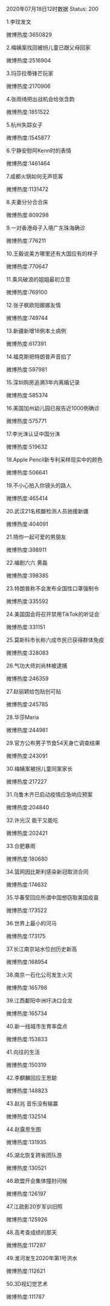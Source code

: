 2020年07月18日12时数据
Status: 200

1.李玟发文

微博热度:3650829

2.梅姨案找回被拐儿童已跟父母回家

微博热度:2516904

3.玛莎拉蒂锋芒玩家

微博热度:2170906

4.张雨绮把出战机会给张含韵

微博热度:1851522

5.杭州失踪女子

微博热度:1545877

6.宁静安慰阿Kenn时的表情

微博热度:1461464

7.成都火锅如何无声揽客

微博热度:1131472

8.夫妻分分合合床

微博热度:809298

9.一对香港母子入境广东珠海确诊

微博热度:776211

10.王毅说美方哪里还有大国应有的样子

微博热度:770647

11.乘风破浪的姐姐最初立意

微博热度:769100

12.张子枫欧阳娜娜友情

微博热度:749744

13.新疆新增16例本土病例

微博热度:617391

14.福克斯把特朗普声音掐了

微博热度:597981

15.深圳购房追溯3年内离婚记录

微博热度:585374

16.美国加州幼儿园已报告近1000例确诊

微博热度:575771

17.李光洙认证中国分洙

微博热度:519632

18.Apple Pencil新专利采样现实中的颜色

微博热度:506641

19.不小心拍入你镜头的路人

微博热度:465414

20.武汉21名核酸检测人员驰援新疆

微博热度:404091

21.陪你一起可爱的男朋友

微博热度:398911

22.编剧六六 黄磊

微博热度:398385

23.特朗普称不会发布全国性口罩强制令

微博热度:335592

24.美国国会将召开禁用TikTok的听证会

微博热度:331151

25.莫斯科市长称六成市民已获得群体免疫

微博热度:328083

26.气功大师刘尚林被逮捕

微博热度:246359

27.赵丽颖给包贴创可贴

微博热度:245785

28.华莎Maria

微博热度:244981

29.官方公布男子节食54天身亡调查结果

微博热度:243091

30.梅姨案被拐儿童同案家长

微博热度:217227

31.乌鲁木齐已启动疫情应急响应预案

微博热度:204840

32.许光汉 能干又能吃

微博热度:202421

33.合肥暴雨

微博热度:180680

34.篮网因比斯利感染新冠取消合同

微博热度:174632

35.华春莹回应所谓中国想窃取美国疫苗

微博热度:173522

36.世界上最小的河马

微博热度:173175

37.长江南京站水位创历史新高

微博热度:168954

38.南京一石化公司发生火灾

微博热度:165798

39.江西鄱阳中洲圩决口合龙

微博热度:165734

40.新一线城市生育率盘点

微博热度:153833

41.向往的生活

微博热度:150319

42.李麒麟回应王思聪

微博热度:148823

43.赵兆 音乐没有输赢

微博热度:132514

44.赵露思生图

微博热度:131935

45.湖北恢复跨省团队游

微博热度:130521

46.欧盟开会集体撞肘问候

微博热度:126197

47.江疏影20岁军训旧照

微博热度:125926

48.高考查成绩的那天

微博热度:117287

49.淮河发生2020年第1号洪水

微博热度:112621

50.3D视幻觉艺术

微博热度:111787

